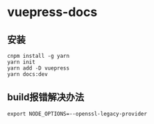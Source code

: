 # vuepress-docs
## 安装
```
cnpm install -g yarn
yarn init
yarn add -D vuepress
yarn docs:dev
```
## build报错解决办法
```
export NODE_OPTIONS=--openssl-legacy-provider
```
